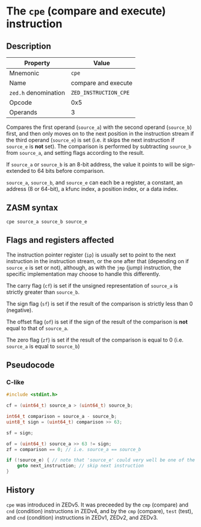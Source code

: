 # The `cpe` (compare and execute) instruction

## Description

| Property             | Value                 |
|----------------------|-----------------------|
| Mnemonic             | `cpe`                 |
| Name                 | compare and execute   |
| `zed.h` denomination | `ZED_INSTRUCTION_CPE` |
| Opcode               | 0x5                   |
| Operands             | 3                     |

Compares the first operand (`source_a`) with the second operand (`source_b`) first, and then only moves on to the next position in the instruction stream if the third operand (`source_e`) is set (i.e. it skips the next instruction if `source_e` is **not** set). The comparison is performed by subtracting `source_b` from `source_a`, and setting flags according to the result.

If `source_a` or `source_b` is an 8-bit address, the value it points to will be sign-extended to 64 bits before comparison.

`source_a`, `source_b`, and `source_e` can each be a register, a constant, an address (8 or 64-bit), a kfunc index, a position index, or a data index.

## ZASM syntax

```zasm
cpe source_a source_b source_e
```

## Flags and registers affected

The instruction pointer register (`ip`) is usually set to point to the next instruction in the instruction stream, or the one after that (depending on if `source_e` is set or not), although, as with the `jmp` (jump) instruction, the specific implementation may choose to handle this differently.

The carry flag (`cf`) is set if the unsigned representation of `source_a` is strictly greater than `source_b`.

The sign flag (`sf`) is set if the result of the comparison is strictly less than 0 (negative).

The offset flag (`of`) is set if the sign of the result of the comparison is **not** equal to that of `source_a`.

The zero flag (`zf`) is set if the result of the comparison is equal to 0 (i.e. `source_a` is equal to `source_b`)

## Pseudocode

### C-like

```c
#include <stdint.h>

cf = (uint64_t) source_a > (uint64_t) source_b;

int64_t comparison = source_a - source_b;
uint8_t sign = (uint64_t) comparison >> 63;

sf = sign;

of = (uint64_t) source_a >> 63 != sign;
zf = comparison == 0; // i.e. source_a == source_b

if (!source_e) { // note that 'source_e' could very well be one of the flags just set
	goto next_instruction; // skip next instruction
}
```

## History

`cpe` was introduced in ZEDv5.
It was preceeded by the `cmp` (compare) and `cnd` (condition) instructions in ZEDv4, and by the `cmp` (compare), `test` (test), and `cnd` (condition) instructions in ZEDv1, ZEDv2, and ZEDv3.